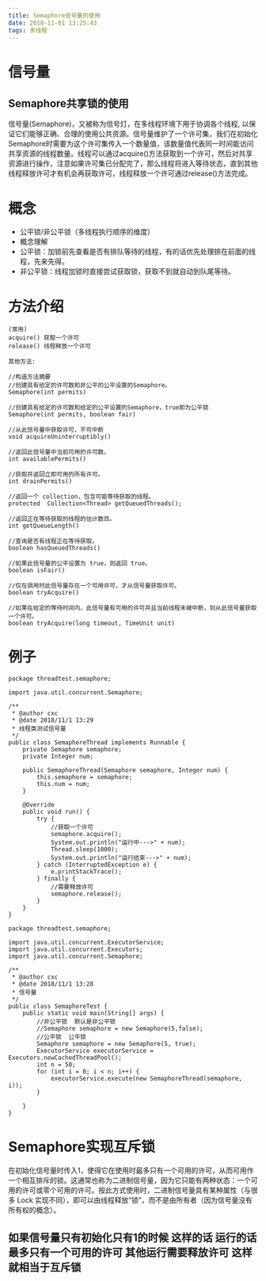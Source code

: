 ```yaml
---
title: Semaphore信号量的使用
date: 2018-11-01 13:25:43
tags: 多线程
---
```


# 信号量 
## Semaphore共享锁的使用
信号量(Semaphore)，又被称为信号灯，在多线程环境下用于协调各个线程, 以保证它们能够正确、合理的使用公共资源。信号量维护了一个许可集，我们在初始化Semaphore时需要为这个许可集传入一个数量值，该数量值代表同一时间能访问共享资源的线程数量。线程可以通过acquire()方法获取到一个许可，然后对共享资源进行操作，注意如果许可集已分配完了，那么线程将进入等待状态，直到其他线程释放许可才有机会再获取许可，线程释放一个许可通过release()方法完成。

# 概念
* 公平锁/非公平锁（多线程执行顺序的维度）  
* 概念理解  
* 公平锁：加锁前先查看是否有排队等待的线程，有的话优先处理排在前面的线程，先来先得。  
* 非公平锁：线程加锁时直接尝试获取锁，获取不到就自动到队尾等待。

<!--more--> 

# 方法介绍

```
(常用)
acquire() 获取一个许可
release() 线程释放一个许可

其他方法:

//构造方法摘要
//创建具有给定的许可数和非公平的公平设置的Semaphore。
Semaphore(int permits) 

//创建具有给定的许可数和给定的公平设置的Semaphore，true即为公平锁     
Semaphore(int permits, boolean fair) 

//从此信号量中获取许可，不可中断
void acquireUninterruptibly() 

//返回此信号量中当前可用的许可数。      
int availablePermits() 

//获取并返回立即可用的所有许可。    
int drainPermits() 

//返回一个 collection，包含可能等待获取的线程。       
protected  Collection<Thread> getQueuedThreads();

//返回正在等待获取的线程的估计数目。        
int getQueueLength() 

//查询是否有线程正在等待获取。       
boolean hasQueuedThreads() 

//如果此信号量的公平设置为 true，则返回 true。          
boolean isFair() 

//仅在调用时此信号量存在一个可用许可，才从信号量获取许可。          
boolean tryAcquire() 

//如果在给定的等待时间内，此信号量有可用的许可并且当前线程未被中断，则从此信号量获取一个许可。        
boolean tryAcquire(long timeout, TimeUnit unit) 
```

# 例子

```
package threadtest.semaphore;

import java.util.concurrent.Semaphore;

/**
 * @author cxc
 * @date 2018/11/1 13:29
 * 线程类测试信号量
 */
public class SemaphoreThread implements Runnable {
    private Semaphore semaphore;
    private Integer num;

    public SemaphoreThread(Semaphore semaphore, Integer num) {
        this.semaphore = semaphore;
        this.num = num;
    }

    @Override
    public void run() {
        try {
            //获取一个许可
            semaphore.acquire();
            System.out.println("运行中--->" + num);
            Thread.sleep(1000);
            System.out.println("运行结束--->" + num);
        } catch (InterruptedException e) {
            e.printStackTrace();
        } finally {
            //需要释放许可
            semaphore.release();
        }
    }
}

```

```
package threadtest.semaphore;

import java.util.concurrent.ExecutorService;
import java.util.concurrent.Executors;
import java.util.concurrent.Semaphore;

/**
 * @author cxc
 * @date 2018/11/1 13:28
 * 信号量
 */
public class SemaphoreTest {
    public static void main(String[] args) {
        //非公平锁  默认是非公平锁
        //Semaphore semaphore = new Semaphore(5,false);
        //公平锁  公平锁
        Semaphore semaphore = new Semaphore(5, true);
        ExecutorService executorService = Executors.newCachedThreadPool();
        int n = 50;
        for (int i = 0; i < n; i++) {
            executorService.execute(new SemaphoreThread(semaphore, i));
        }

    }
}

```
# Semaphore实现互斥锁

在初始化信号量时传入1，使得它在使用时最多只有一个可用的许可，从而可用作一个相互排斥的锁。这通常也称为二进制信号量，因为它只能有两种状态：一个可用的许可或零个可用的许可。按此方式使用时，二进制信号量具有某种属性（与很多 Lock 实现不同），即可以由线程释放“锁”，而不是由所有者（因为信号量没有所有权的概念）。


## 如果信号量只有初始化只有1的时候 这样的话 运行的话最多只有一个可用的许可 其他运行需要释放许可 这样就相当于互斥锁
